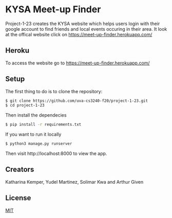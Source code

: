 # KYSA Meet-up Finder

Project-1-23 creates the KYSA website which helps users login with their google account to find friends and local events occuring in their area. It look at the offical website click on https://meet-up-finder.herokuapp.com/

## Heroku 

To access the website go to https://meet-up-finder.herokuapp.com/

## Setup

The first thing to do is to clone the repository:

```sh
$ git clone https://github.com/uva-cs3240-f20/project-1-23.git
$ cd project-1-23
```
Then install the dependecies
```sh
$ pip install -r requirements.txt
```
If you want to run it locally
```sh
$ python3 manage.py runserver
```
Then visit http://localhost:8000 to view the app.

## Creators
Katharina Kemper, Yudel Martinez, Solimar Kwa and Arthur Given

## License
[MIT](https://choosealicense.com/licenses/mit/)
